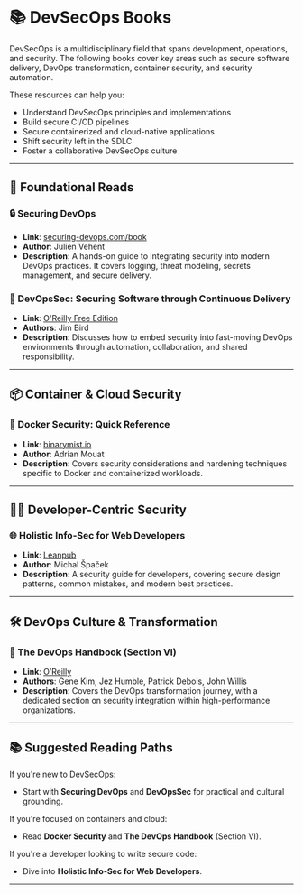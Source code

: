 # 📚 DevSecOps Books

DevSecOps is a multidisciplinary field that spans development, operations, and security. The following books cover key areas such as secure software delivery, DevOps transformation, container security, and security automation.

These resources can help you:

- Understand DevSecOps principles and implementations
- Build secure CI/CD pipelines
- Secure containerized and cloud-native applications
- Shift security left in the SDLC
- Foster a collaborative DevSecOps culture

---

## 🧱 Foundational Reads

### 🔒 Securing DevOps
- **Link**: [securing-devops.com/book](https://securing-devops.com/book)
- **Author**: Julien Vehent
- **Description**: A hands-on guide to integrating security into modern DevOps practices. It covers logging, threat modeling, secrets management, and secure delivery.

### 📘 DevOpsSec: Securing Software through Continuous Delivery
- **Link**: [O'Reilly Free Edition](http://www.oreilly.com/webops-perf/free/devopssec.csp)
- **Authors**: Jim Bird
- **Description**: Discusses how to embed security into fast-moving DevOps environments through automation, collaboration, and shared responsibility.

---

## 📦 Container & Cloud Security

### 🐳 Docker Security: Quick Reference
- **Link**: [binarymist.io](https://binarymist.io/publication/docker-security/)
- **Author**: Adrian Mouat
- **Description**: Covers security considerations and hardening techniques specific to Docker and containerized workloads.

---

## 🧑‍💻 Developer-Centric Security

### 🌐 Holistic Info-Sec for Web Developers
- **Link**: [Leanpub](https://leanpub.com/b/holisticinfosecforwebdevelopers)
- **Author**: Michal Špaček
- **Description**: A security guide for developers, covering secure design patterns, common mistakes, and modern best practices.

---

## 🛠 DevOps Culture & Transformation

### 📗 The DevOps Handbook (Section VI)
- **Link**: [O’Reilly](https://www.oreilly.com/library/view/the-devops-handbook/9781457191381/)
- **Authors**: Gene Kim, Jez Humble, Patrick Debois, John Willis
- **Description**: Covers the DevOps transformation journey, with a dedicated section on security integration within high-performance organizations.

---

## 📚 Suggested Reading Paths

If you're new to DevSecOps:
- Start with **Securing DevOps** and **DevOpsSec** for practical and cultural grounding.

If you're focused on containers and cloud:
- Read **Docker Security** and **The DevOps Handbook** (Section VI).

If you're a developer looking to write secure code:
- Dive into **Holistic Info-Sec for Web Developers**.

---

